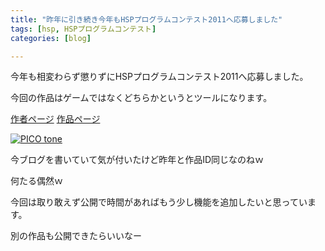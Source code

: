 ```yaml
---
title: "昨年に引き続き今年もHSPプログラムコンテスト2011へ応募しました"
tags: [hsp, HSPプログラムコンテスト]
categories: [blog]

---
```


今年も相変わらず懲りずにHSPプログラムコンテスト2011へ応募しました。

今回の作品はゲームではなくどちらかというとツールになります。

[作者ページ][1] [作品ページ][2]

<a href="/public/images/2011_0831_picotone.jpg" rel="lytebox[x2011_0831]" title="PICO tone"><img src="/public/images/2011_0831_picotone2.jpg" alt="PICO tone" /></a>

今ブログを書いていて気が付いたけど昨年と作品ID同じなのねｗ

何たる偶然ｗ

今回は取り敢えず公開で時間があればもう少し機能を追加したいと思っています。

別の作品も公開できたらいいなー

 [1]: http://hsp.tv/contest2011/entry.php?id=27&mode=author
 [2]: http://hsp.tv/contest2011/entry.php?id=91